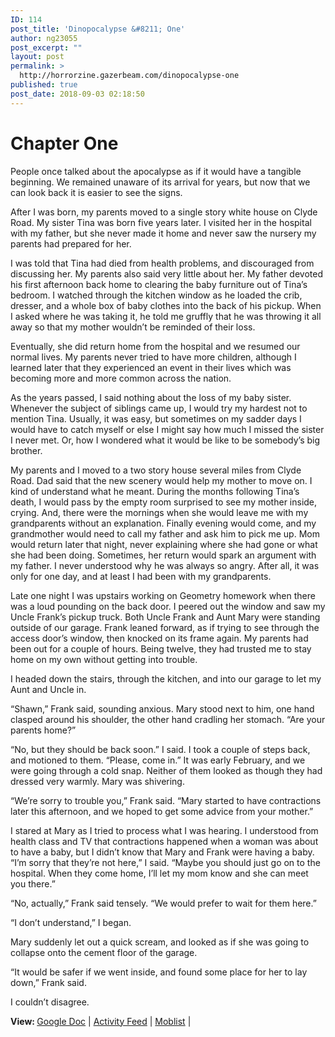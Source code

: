 ```yaml
---
ID: 114
post_title: 'Dinopocalypse &#8211; One'
author: ng23055
post_excerpt: ""
layout: post
permalink: >
  http://horrorzine.gazerbeam.com/dinopocalypse-one
published: true
post_date: 2018-09-03 02:18:50
---
```

<h1>Chapter One</h1>
<p></p>
<p>People once talked about the apocalypse as if it would have a tangible beginning. We remained unaware of its arrival for years, but now that we can look back it is easier to see the signs.</p>
<p>After I was born, my parents moved to a single story white house on Clyde Road. My sister Tina was born five years later. I visited her in the hospital with my father, but she never made it home and never saw the nursery my parents had prepared for her.</p>
<p>I was told that Tina had died from health problems, and discouraged from discussing her. My parents also said very little about her. My father devoted his first afternoon back home to clearing the baby furniture out of Tina’s bedroom. I watched through the kitchen window as he loaded the crib, dresser, and a whole box of baby clothes into the back of his pickup. When I asked where he was taking it, he told me gruffly that he was throwing it all away so that my mother wouldn’t be reminded of their loss.</p>
<p>Eventually, she did return home from the hospital and we resumed our normal lives. My parents never tried to have more children, although I learned later that they experienced an event in their lives which was becoming more and more common across the nation.</p>
<p>As the years passed, I said nothing about the loss of my baby sister. Whenever the subject of siblings came up, I would try my hardest not to mention Tina. Usually, it was easy, but sometimes on my sadder days I would have to catch myself or else I might say how much I missed the sister I never met. Or, how I wondered what it would be like to be somebody’s big brother.</p>
<p>My parents and I moved to a two story house several miles from Clyde Road. Dad said that the new scenery would help my mother to move on. I kind of understand what he meant. During the months following Tina’s death, I would pass by the empty room surprised to see my mother inside, crying. And, there were the mornings when she would leave me with my grandparents without an explanation. Finally evening would come, and my grandmother would need to call my father and ask him to pick me up. Mom would return later that night, never explaining where she had gone or what she had been doing. Sometimes, her return would spark an argument with my father. I never understood why he was always so angry. After all, it was only for one day, and at least I had been with my grandparents.</p>
<p>Late one night I was upstairs working on Geometry homework when there was a loud pounding on the back door. I peered out the window and saw my Uncle Frank’s pickup truck. Both Uncle Frank and Aunt Mary were standing outside of our garage. Frank leaned forward, as if trying to see through the access door’s window, then knocked on its frame again. My parents had been out for a couple of hours. Being twelve, they had trusted me to stay home on my own without getting into trouble.</p>
<p>I headed down the stairs, through the kitchen, and into our garage to let my Aunt and Uncle in.</p>
<p>“Shawn,” Frank said, sounding anxious. Mary stood next to him, one hand clasped around his shoulder, the other hand cradling her stomach. “Are your parents home?”</p>
<p>“No, but they should be back soon.” I said. I took a couple of steps back, and motioned to them. “Please, come in.” It was early February, and we were going through a cold snap. Neither of them looked as though they had dressed very warmly. Mary was shivering.</p>
<p>“We’re sorry to trouble you,” Frank said. “Mary started to have contractions later this afternoon, and we hoped to get some advice from your mother.”</p>
<p>I stared at Mary as I tried to process what I was hearing. I understood from health class and TV that contractions happened when a woman was about to have a baby, but I didn’t know that Mary and Frank were having a baby. “I’m sorry that they’re not here,” I said. “Maybe you should just go on to the hospital. When they come home, I’ll let my mom know and she can meet you there.”</p>
<p>“No, actually,” Frank said tensely. “We would prefer to wait for them here.”</p>
<p>“I don’t understand,” I began.</p>
<p>Mary suddenly let out a quick scream, and looked as if she was going to collapse onto the cement floor of the garage.</p>
<p>“It would be safer if we went inside, and found some place for her to lay down,” Frank said.</p>
<p>I couldn’t disagree.</p>
<p></p>
<p></p>
<p></p>
<p></p>
<p><b>View: <a href="https://docs.google.com/document/d/13cLbTs18aG-fRvJEWJaWjFJnb73wOslnvOshbuvkH74/edit?usp=sharing"></b>Google Doc</a> |  <a href="http://moblisthq.freshdesk.com/public/tickets/59ea1416db16c340e5df56e9290f1697">Activity Feed</a> |  <a href="http://moblisthq.wordpress.com/">Moblist</a> |</p>